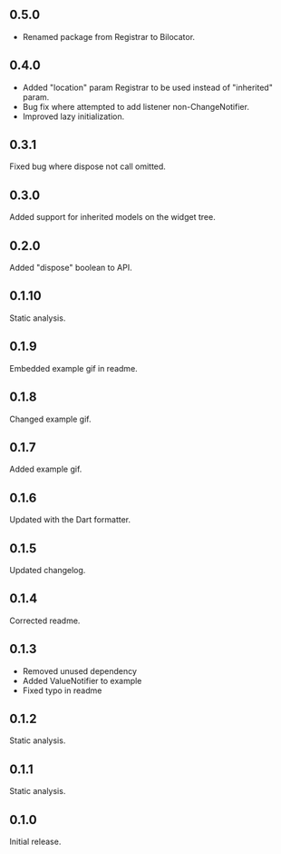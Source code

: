 ## 0.5.0
- Renamed package from Registrar to Bilocator.

## 0.4.0 
- Added "location" param Registrar to be used instead of "inherited" param.
- Bug fix where attempted to add listener non-ChangeNotifier.
- Improved lazy initialization.

## 0.3.1
Fixed bug where dispose not call omitted.

## 0.3.0
Added support for inherited models on the widget tree.

## 0.2.0
Added "dispose" boolean to API.

## 0.1.10
Static analysis.

## 0.1.9
Embedded example gif in readme.

## 0.1.8
Changed example gif.

## 0.1.7
Added example gif.

## 0.1.6
Updated with the Dart formatter.

## 0.1.5
Updated changelog.

## 0.1.4
Corrected readme.

## 0.1.3
- Removed unused dependency
- Added ValueNotifier to example
- Fixed typo in readme

## 0.1.2
Static analysis.

## 0.1.1
Static analysis.

## 0.1.0
Initial release.
